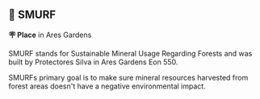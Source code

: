 ## 👤 SMURF

**🪧 Place** in Ares Gardens

SMURF stands for Sustainable Mineral Usage Regarding Forests and was built by Protectores Silva in Ares Gardens Eon 550.

SMURFs primary goal is to make sure mineral resources harvested from forest areas doesn't have a negative environmental impact.

<!---
keywords: ps, ares, gardens, sustainable, mineral, usage, regarding, forests
aliases: 
-->